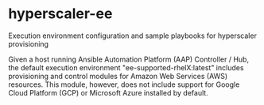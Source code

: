 # hyperscaler-ee
Execution environment configuration and sample playbooks for hyperscaler provisioning

Given a host running Ansible Automation Platform (AAP) Controller / Hub, the default execution environment "ee-supported-rhelX:latest" includes provisioning and control modules for Amazon Web Services (AWS) resources. This module, however, does not include support for Google Cloud Platform (GCP) or Microsoft Azure installed by default.
